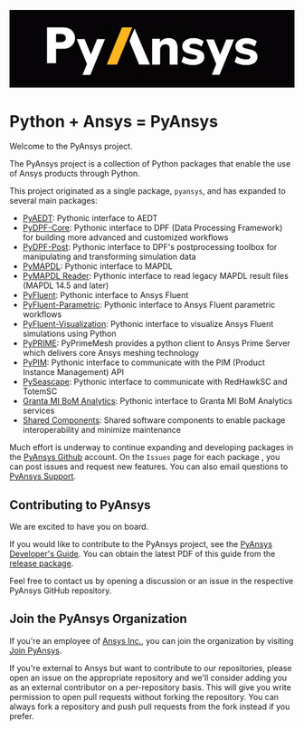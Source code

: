 ﻿![Python at ANSYS Inc](/images/pyansys_dark.png)


# Python + Ansys = PyAnsys

Welcome to the PyAnsys project.

The PyAnsys project is a collection of Python packages that enable the use of
Ansys products through Python.

This project originated as a single package, `pyansys`, and has
expanded to several main packages:

* [PyAEDT](https://aedt.docs.pyansys.com/): Pythonic interface to AEDT
* [PyDPF-Core](https://dpf.docs.pyansys.com/): Pythonic interface to DPF (Data Processing Framework) for building more advanced and customized workflows
* [PyDPF-Post](https://post.docs.pyansys.com/): Pythonic interface to DPF's postprocessing toolbox for manipulating and transforming simulation data
* [PyMAPDL](https://mapdl.docs.pyansys.com/): Pythonic interface to MAPDL
* [PyMAPDL Reader](https://reader.docs.pyansys.com/): Pythonic interface to read legacy MAPDL result files (MAPDL 14.5 and later)
* [PyFluent](https://fluent.docs.pyansys.com/): Pythonic interface to Ansys Fluent
* [PyFluent-Parametric](https://fluentparametric.docs.pyansys.com/): Pythonic interface to Ansys Fluent parametric workflows
* [PyFluent-Visualization](https://fluentvisualization.docs.pyansys.com): Pythonic interface to visualize Ansys Fluent simulations using Python
* [PyPRIME](https://prime.docs.pyansys.com/): PyPrimeMesh provides a python client to Ansys Prime Server which delivers core Ansys meshing technology
* [PyPIM](https://pypim.docs.pyansys.com/): Pythonic interface to communicate with the PIM (Product Instance Management) API
* [PySeascape](https://seascape.docs.pyansys.com/): Pythonic interface to communicate with RedHawkSC and TotemSC
* [Granta MI BoM Analytics](https://grantami.docs.pyansys.com/): Pythonic interface to Granta MI BoM Analytics services
* [Shared Components](https://shared.docs.pyansys.com/): Shared software components to enable package interoperability and minimize maintenance

Much effort is underway to continue expanding and developing packages in the
[PyAnsys Github](https://github.com/pyansys/) account. On the ``Issues`` page
for each package , you can post issues and request new features. You can also email
questions to [PyAnsys Support](mailto:pyansys.support@ansys.com>).

## Contributing to PyAnsys

We are excited to have you on board.

If you would like to contribute to the PyAnsys project, see the
[PyAnsys Developer's Guide](https://github.com/pyansys/dev-guide). You can
obtain the latest PDF of this guide from the [release package](https://github.com/pyansys/dev-guide/releases).

Feel free to contact us by opening a discussion or an issue in the respective
PyAnsys GitHub repository.

## Join the PyAnsys Organization

If you're an employee of [Ansys Inc.](https://www.ansys.com/), you can join the organization by visiting [Join PyAnsys](https://myapps.microsoft.com/signin/8f67c59b-83ac-4318-ae96-f0588382ddc0?tenantId=34c6ce67-15b8-4eff-80e9-52da8be89706).

If you're external to Ansys but want to contribute to our repositories, please open an issue on the appropriate repository and we'll consider adding you as an external contributor on a per-repository basis. This will give you write permission to open pull requests without forking the repository. You can always fork a repository and push pull requests from the fork instead if you prefer.

